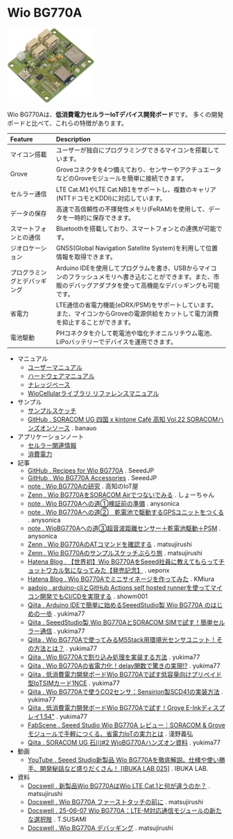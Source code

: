 # Wio BG770A

<a href="media/24.png"><img src="media/24.png" width="200"><a>

Wio BG770Aは、**低消費電力セルラーIoTデバイス開発ボード**です。
多くの開発ボードと比べて、これらの特徴があります。

|Feature|Description|
|:--|:--|
|マイコン搭載|ユーザーが独自にプログラミングできるマイコンを搭載しています。|
|Grove|Groveコネクタを4つ備えており、センサーやアクチュエータなどのGroveモジュールを簡単に接続できます。|
|セルラー通信|LTE Cat.M1やLTE Cat.NB1をサポートし、複数のキャリア(NTTドコモとKDDI)に対応しています。|
|データの保存|高速で高信頼性の不揮発性メモリ(FeRAM)を使用して、データを一時的に保存できます。|
|スマートフォンとの通信|Bluetoothを搭載しており、スマートフォンとの連携が可能です。|
|ジオロケーション|GNSS(Global Navigation Satellite System)を利用して位置情報を取得できます。|
|プログラミングとデバッギング|Arduino IDEを使用してプログラムを書き、USBからマイコンのフラッシュメモリへ書き込むことができます。また、市販のデバッグアダプタを使って高機能なデバッギングも可能です。|
|省電力|LTE通信の省電力機能(eDRX/PSM)をサポートしています。また、マイコンからGroveの電源供給をカットして電力消費を抑止することができます。|
|電池駆動|PHコネクタを介して乾電池や塩化チオニルリチウム電池、LiPoバッテリーでデバイスを運用できます。|

* マニュアル
    * [ユーザーマニュアル](user-manual.md)
    * [ハードウェアマニュアル](hardware.md)
    * [ナレッジベース](knowledgebase.md)
    * [WioCellularライブラリ リファレンスマニュアル](https://seeedjp.github.io/wio_cellular/)
* サンプル
    * [サンプルスケッチ](examples.md)
    * [GitHub . SORACOM UG 四国 x kintone Café 高知 Vol.22 SORACOMハンズオンソース](https://github.com/banauo/soracom_ug_202506) . banauo
* アプリケーションノート
    * [セルラー関連情報](cellular.md)
    * [消費電力](power-consumption.md)
* 記事
    * [GitHub . Recipes for Wio BG770A](https://github.com/SeeedJP/wio_bg770a_recipes) . SeeedJP
    * [GitHub . Wio BG770A Accessories](https://github.com/SeeedJP/wio_bg770a_accessories) . SeeedJP
    * [note . Wio BG770Aの研究](https://note.com/susa_lab/m/m2207f165ba87) . 高知のIoT屋
    * [Zenn . Wio BG770AをSORACOM Airでつないでみる](https://zenn.dev/showm001/articles/2024-12-01-01) . しょーちゃん
    * [note . Wio BG770Aへの道①検証前の準備](https://note.com/anysonica/n/n4b74dfc93ce0) . anysonica
    * [note . Wio BG770Aへの道②　乾電池で駆動するGPSユニットをつくる](https://note.com/anysonica/n/n7c6efc6c35a7) . anysonica
    * [note . WioBG770Aへの道③超音波距離センサー＋乾電池駆動＋PSM](https://note.com/anysonica/n/n7c99611a1a4c) . anysonica
    * [Zenn . Wio BG770AのATコマンドを確認する](https://zenn.dev/matsujirushi/articles/474d1de60c7c9b) . matsujirushi
    * [Zenn . Wio BG770Aのサンプルスケッチぶらり旅](https://zenn.dev/matsujirushi/articles/7a1de046f5f05b) . matsujirushi
    * [Hatena Blog . 【世界初】Wio BG770AをSeeed社員に教えてもらってチョットワカル気になってみた【発売記念】](https://uepon.hatenadiary.com/entry/2024/12/19/000000) . ueponx
    * [Hatena Blog . Wio BG770Aでミニサイネージを作ってみた](https://supernove.hatenadiary.jp/entry/2024/12/21/235847) . KMiura
    * [aadojo . arduino-cliとGitHub Actions self hosted runnerを使ってマイコン開発でもCI/CDを実現する](https://aadojo.alterbooth.com/entry/2024/12/22/111610) . showm001
    * [Qiita . Arduino IDEで簡単に始めるSeeedStudio製 Wio BG770A のはじめの一歩](https://qiita.com/yukima77/items/e45a44720cd7fffade3d) . yukima77
    * [Qiita . SeeedStudio製 Wio BG770AとSORACOM SIMで試す！簡単セルラー通信](https://qiita.com/yukima77/items/45793e72b2347ecbb18b) . yukima77
    * [Qiita . Wio BG770Aで使ってみるM5Stack用環境光センサユニット！その方法とは？](https://qiita.com/yukima77/items/aaf8ff2a3fd9249c8f4b) . yukima77
    * [Qiita . Wio BG770Aで割り込み処理を実装する方法](https://qiita.com/yukima77/items/536867589f62a82ef480) . yukima77
    * [Qiita . Wio BG770Aの省電力化！delay関数で驚きの実現!?](https://qiita.com/yukima77/items/7b9f3947890b486dff8b) . yukima77
    * [Qiita . 低消費電力開発ボードWio BG770Aで試す低容量向けプリペイド型IoTSIMカード1NCE](https://qiita.com/yukima77/items/bcbf2ff5e222a6e40a7b) . yukima77
    * [Qiita . Wio BG770Aで使うCO2センサ：Sensirion製SCD41の実装方法](https://qiita.com/yukima77/items/03144936684ed58af6d2) . yukima77
    * [Qiita . 低消費電力開発ボードWio BG770Aで試す！Grove E-Inkディスプレイ1.54"](https://qiita.com/yukima77/items/f0384929dd114c5e1858) . yukima77
    * [FabScene . Seeed Studio Wio BG770A レビュー｜SORACOM & Groveモジュールで手軽につくる、省電力IoTの実力とは](https://fabscene.com/new/pr/wio-bg770a-review-pr-soracom-grove) . 淺野義弘
    * [Qiita . SORACOM UG 石川#2 WioBG770Aハンズオン資料](https://qiita.com/yukima77/items/3a55f66f3eef00385bbe) . yukima77
* 動画
    * [YouTube . Seeed Studio新製品 Wio BG770Aを徹底解説。仕様や使い勝手、開発秘話など盛りだくさん！ [IBUKA LAB 025]](https://www.youtube.com/watch?v=8g5Je8jlzi8) . IBUKA LAB.
* 資料
    * [Docswell . 新製品Wio BG770AはWio LTE Cat.1と何が違うのか？](https://www.docswell.com/s/matsujirushi/ZEX737-2025-04-12-213741) . matsujirushi
    * [Docswell . Wio BG770A ファーストタッチの前に](https://www.docswell.com/s/matsujirushi/Z3G1ED-2025-06-07-152612) . matsujirushi
    * [Docswell . 25-06-07 Wio BG770A：LTE-M対応通信モジュールの新たな選択肢](https://www.docswell.com/s/5779738433/K7R248-2025-06-07-180000) . T.SUSAMI
    * [Docswell . Wio BG770A デバッギング](https://www.docswell.com/s/matsujirushi/Z746V8-2025-08-23-162825) . matsujirushi
